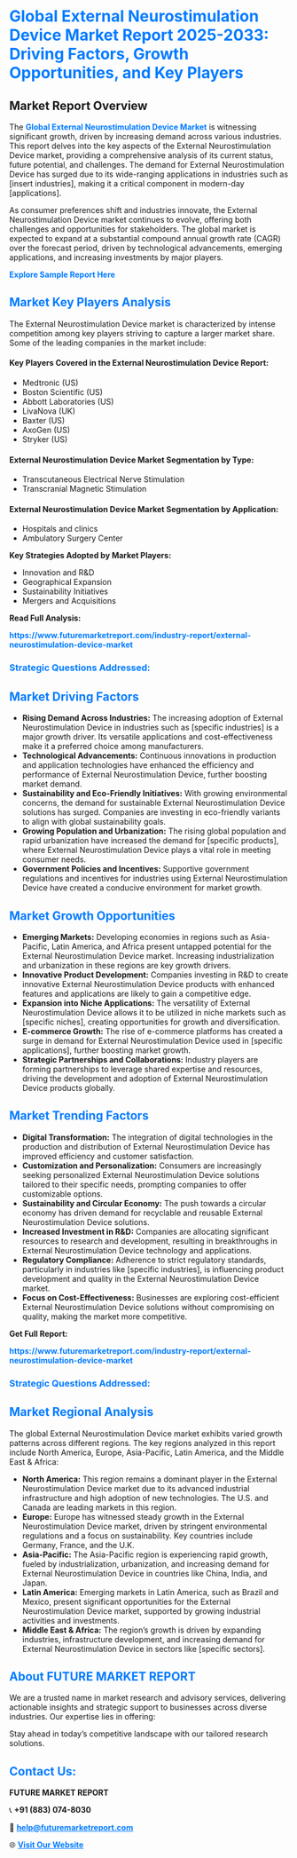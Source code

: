 <h1 style="color: #007BFF;">Global External Neurostimulation Device Market Report 2025-2033: Driving Factors, Growth Opportunities, and Key Players</h1>

<section id="overview">
<h2>Market Report Overview</h2>
<p>The <a href="https://www.futuremarketreport.com/industry-report/external-neurostimulation-device-market" style="color: #007BFF; text-decoration: none;"><strong>Global External Neurostimulation Device Market</strong></a> is witnessing significant growth, driven by increasing demand across various industries. This report delves into the key aspects of the External Neurostimulation Device market, providing a comprehensive analysis of its current status, future potential, and challenges. The demand for External Neurostimulation Device has surged due to its wide-ranging applications in industries such as [insert industries], making it a critical component in modern-day [applications].</p>
<p>As consumer preferences shift and industries innovate, the External Neurostimulation Device market continues to evolve, offering both challenges and opportunities for stakeholders. The global market is expected to expand at a substantial compound annual growth rate (CAGR) over the forecast period, driven by technological advancements, emerging applications, and increasing investments by major players.</p>
</section>

<section id="overview">
<p><a href="https://www.futuremarketreport.com/request-sample/reportId=53601" style="color: #007BFF; text-decoration: none;"><strong>Explore Sample Report Here</strong></a></p>
</section>

<section id="key-players">
<h2 style="color: #007BFF;">Market Key Players Analysis</h2>
<p>The External Neurostimulation Device market is characterized by intense competition among key players striving to capture a larger market share. Some of the leading companies in the market include:</p>
<h4>Key Players Covered in the External Neurostimulation Device Report:</h4>
<ul><li>Medtronic (US)</li><li>Boston Scientific (US)</li><li>Abbott Laboratories (US)</li><li>LivaNova (UK)</li><li>Baxter (US)</li><li>AxoGen (US)</li><li>Stryker (US)</li></ul>
<h4>External Neurostimulation Device Market Segmentation by Type:</h4>
<ul><li>Transcutaneous Electrical Nerve Stimulation</li><li>Transcranial Magnetic Stimulation</li></ul>

<h4>External Neurostimulation Device Market Segmentation by Application:</h4>
<ul><li>Hospitals and clinics</li><li>Ambulatory Surgery Center</li></ul>
<p><strong>Key Strategies Adopted by Market Players:</strong></p>
<ul>
<li>Innovation and R&D</li>
<li>Geographical Expansion</li>
<li>Sustainability Initiatives</li>
<li>Mergers and Acquisitions</li>
</ul>
</section>

<section>
<p><strong>Read Full Analysis: </strong></p><a href="https://www.futuremarketreport.com/industry-report/external-neurostimulation-device-market" style="color: #007BFF; text-decoration: none;"><strong>https://www.futuremarketreport.com/industry-report/external-neurostimulation-device-market</strong></a>
<h3 style="color: #007BFF;">Strategic Questions Addressed:</h3>
</section>

<section id="driving-factors">
<h2 style="color: #007BFF;">Market Driving Factors</h2>
<ul>
<li><strong>Rising Demand Across Industries:</strong> The increasing adoption of External Neurostimulation Device in industries such as [specific industries] is a major growth driver. Its versatile applications and cost-effectiveness make it a preferred choice among manufacturers.</li>
<li><strong>Technological Advancements:</strong> Continuous innovations in production and application technologies have enhanced the efficiency and performance of External Neurostimulation Device, further boosting market demand.</li>
<li><strong>Sustainability and Eco-Friendly Initiatives:</strong> With growing environmental concerns, the demand for sustainable External Neurostimulation Device solutions has surged. Companies are investing in eco-friendly variants to align with global sustainability goals.</li>
<li><strong>Growing Population and Urbanization:</strong> The rising global population and rapid urbanization have increased the demand for [specific products], where External Neurostimulation Device plays a vital role in meeting consumer needs.</li>
<li><strong>Government Policies and Incentives:</strong> Supportive government regulations and incentives for industries using External Neurostimulation Device have created a conducive environment for market growth.</li>
</ul>
</section>

<section id="growth-opportunities">
<h2 style="color: #007BFF;">Market Growth Opportunities</h2>
<ul>
<li><strong>Emerging Markets:</strong> Developing economies in regions such as Asia-Pacific, Latin America, and Africa present untapped potential for the External Neurostimulation Device market. Increasing industrialization and urbanization in these regions are key growth drivers.</li>
<li><strong>Innovative Product Development:</strong> Companies investing in R&D to create innovative External Neurostimulation Device products with enhanced features and applications are likely to gain a competitive edge.</li>
<li><strong>Expansion into Niche Applications:</strong> The versatility of External Neurostimulation Device allows it to be utilized in niche markets such as [specific niches], creating opportunities for growth and diversification.</li>
<li><strong>E-commerce Growth:</strong> The rise of e-commerce platforms has created a surge in demand for External Neurostimulation Device used in [specific applications], further boosting market growth.</li>
<li><strong>Strategic Partnerships and Collaborations:</strong> Industry players are forming partnerships to leverage shared expertise and resources, driving the development and adoption of External Neurostimulation Device products globally.</li>
</ul>
</section>

<section id="trending-factors">
<h2 style="color: #007BFF;">Market Trending Factors</h2>
<ul>
<li><strong>Digital Transformation:</strong> The integration of digital technologies in the production and distribution of External Neurostimulation Device has improved efficiency and customer satisfaction.</li>
<li><strong>Customization and Personalization:</strong> Consumers are increasingly seeking personalized External Neurostimulation Device solutions tailored to their specific needs, prompting companies to offer customizable options.</li>
<li><strong>Sustainability and Circular Economy:</strong> The push towards a circular economy has driven demand for recyclable and reusable External Neurostimulation Device solutions.</li>
<li><strong>Increased Investment in R&D:</strong> Companies are allocating significant resources to research and development, resulting in breakthroughs in External Neurostimulation Device technology and applications.</li>
<li><strong>Regulatory Compliance:</strong> Adherence to strict regulatory standards, particularly in industries like [specific industries], is influencing product development and quality in the External Neurostimulation Device market.</li>
<li><strong>Focus on Cost-Effectiveness:</strong> Businesses are exploring cost-efficient External Neurostimulation Device solutions without compromising on quality, making the market more competitive.</li>
</ul>
</section>

<section>
<p><strong>Get Full Report: </strong></p><a href="https://www.futuremarketreport.com/industry-report/external-neurostimulation-device-market" style="color: #007BFF; text-decoration: none;"><strong>https://www.futuremarketreport.com/industry-report/external-neurostimulation-device-market</strong></a>
<h3 style="color: #007BFF;">Strategic Questions Addressed:</h3>
</section>


<section id="regional-analysis">
<h2 style="color: #007BFF;">Market Regional Analysis</h2>
<p>The global External Neurostimulation Device market exhibits varied growth patterns across different regions. The key regions analyzed in this report include North America, Europe, Asia-Pacific, Latin America, and the Middle East & Africa:</p>
<ul>
<li><strong>North America:</strong> This region remains a dominant player in the External Neurostimulation Device market due to its advanced industrial infrastructure and high adoption of new technologies. The U.S. and Canada are leading markets in this region.</li>
<li><strong>Europe:</strong> Europe has witnessed steady growth in the External Neurostimulation Device market, driven by stringent environmental regulations and a focus on sustainability. Key countries include Germany, France, and the U.K.</li>
<li><strong>Asia-Pacific:</strong> The Asia-Pacific region is experiencing rapid growth, fueled by industrialization, urbanization, and increasing demand for External Neurostimulation Device in countries like China, India, and Japan.</li>
<li><strong>Latin America:</strong> Emerging markets in Latin America, such as Brazil and Mexico, present significant opportunities for the External Neurostimulation Device market, supported by growing industrial activities and investments.</li>
<li><strong>Middle East & Africa:</strong> The region’s growth is driven by expanding industries, infrastructure development, and increasing demand for External Neurostimulation Device in sectors like [specific sectors].</li>
</ul>
</section>

<footer>
<h2 style="color: #007BFF;">About FUTURE MARKET REPORT</h2>
<p>We are a trusted name in market research and advisory services, delivering actionable insights and strategic support to businesses across diverse industries. Our expertise lies in offering:</p>

<p>Stay ahead in today’s competitive landscape with our tailored research solutions.</p>

<h2 style="color: #007BFF;">Contact Us:</h2>
<p><strong>FUTURE MARKET REPORT</strong></p>
<p>📞 <strong>+91 (883) 074-8030</strong></p>
<p>📧 <strong><a href="mailto:help@futuremarketreport.com" style="color: #007BFF;">help@futuremarketreport.com</a></strong></p>
<p>🌐 <strong><a href="https://www.futuremarketreport.com/" style="color: #007BFF;">Visit Our Website</a></strong></p>
</footer>
